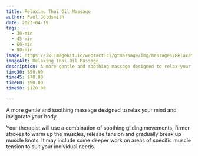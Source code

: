 ```yaml
---
title: Relaxing Thai Oil Massage
author: Paul Goldsmith
date: 2023-04-19
tags:
  - 30-min
  - 45-min
  - 60-min
  - 90-min
image: https://ik.imagekit.io/webtactics/gtmassage/img/massages/Relaxation-or-Swedish-Massage.jpg
imageAlt: Relaxing Thai Oil Massage
description: A more gentle and soothing massage designed to relax your mind and invigorate your body.
time30: $50.00
time45: $70.00
time60: $90.00
time90: $120.00

---
```


A more gentle and soothing massage designed to relax your mind and invigorate your body. 

Your therapist will use a combination of soothing gliding movements, firmer strokes to warm up the muscles, release tension and gradually break up muscle knots. It may include some deeper work on areas of specific muscle tension to suit your individual needs.